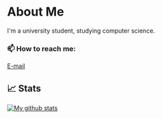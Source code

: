 # About Me
I'm a university student, studying computer science.

### 📫 How to reach me:
[E-mail](mehtaabgill@hotmail.com)

## :chart_with_upwards_trend:  Stats
[![My github stats](https://github-readme-stats.vercel.app/api?username=mehtaabGill&count_private=true&show_icons=true&hide_title=true&theme=dracula)](https://github.com/anuraghazra/github-readme-stats)
